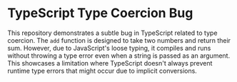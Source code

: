 # TypeScript Type Coercion Bug
This repository demonstrates a subtle bug in TypeScript related to type coercion.  The `add` function is designed to take two numbers and return their sum. However, due to JavaScript's loose typing, it compiles and runs without throwing a type error even when a string is passed as an argument. This showcases a limitation where TypeScript doesn't always prevent runtime type errors that might occur due to implicit conversions.
